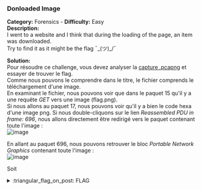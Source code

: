 ### Donloaded Image
**Category:** Forensics - **Difficulty:** Easy    
**Description:**  
I went to a website and I think that during the loading of the page, an item was downloaded.  
Try to find it as it might be the flag ¯\_(ツ)_/¯  

**Solution:**  
Pour résoudre ce challenge, vous devez analyser la [capture .pcapng](./my_capture.pcapng) et essayer de trouver le flag.  
Comme nous pouvons le comprendre dans le titre, le fichier comprends le téléchargement d'une image.  
En examinant le fichier, nous pouvons voir que dans le paquet 15 qu'il y a une requête *GET* vers une image (flag.png).  
Si nous allons au paquet 17, nous pouvons voir qu'il y a bien le code hexa d'une image png. Si nous double-cliquons sur le lien *Reassembled PDU in frame: 696*, nous allons directement être redirigé vers le paquet contenant toute l'image :  
![image](https://user-images.githubusercontent.com/91023285/186723232-4ee526b1-7f5b-46fb-8306-35d3a552bfcc.png)  

En allant au paquet 696, nous pouvons retrouver le bloc *Portable Network Graphics* contenant toute l'image :  
![image](https://user-images.githubusercontent.com/91023285/186723870-a49b32e7-07b1-4d2a-b981-d11e8a808e7c.png)  

Soit 



  
<details>
  <summary>:triangular_flag_on_post: FLAG</summary>

  ```
  DVC{flag}
  ```
</details>
